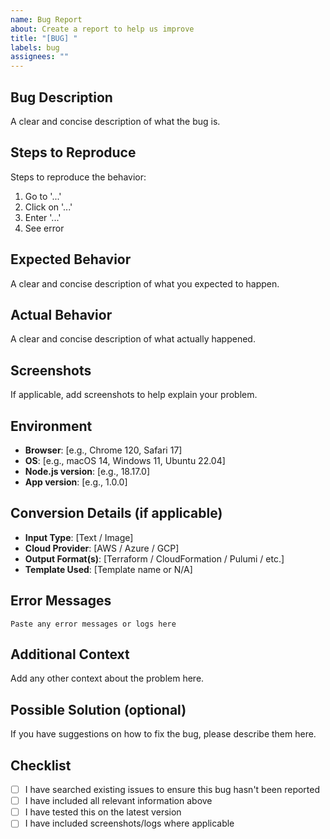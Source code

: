 ```yaml
---
name: Bug Report
about: Create a report to help us improve
title: "[BUG] "
labels: bug
assignees: ""
---
```


## Bug Description

A clear and concise description of what the bug is.

## Steps to Reproduce

Steps to reproduce the behavior:

1. Go to '...'
2. Click on '...'
3. Enter '...'
4. See error

## Expected Behavior

A clear and concise description of what you expected to happen.

## Actual Behavior

A clear and concise description of what actually happened.

## Screenshots

If applicable, add screenshots to help explain your problem.

## Environment

- **Browser**: [e.g., Chrome 120, Safari 17]
- **OS**: [e.g., macOS 14, Windows 11, Ubuntu 22.04]
- **Node.js version**: [e.g., 18.17.0]
- **App version**: [e.g., 1.0.0]

## Conversion Details (if applicable)

- **Input Type**: [Text / Image]
- **Cloud Provider**: [AWS / Azure / GCP]
- **Output Format(s)**: [Terraform / CloudFormation / Pulumi / etc.]
- **Template Used**: [Template name or N/A]

## Error Messages

```
Paste any error messages or logs here
```

## Additional Context

Add any other context about the problem here.

## Possible Solution (optional)

If you have suggestions on how to fix the bug, please describe them here.

## Checklist

- [ ] I have searched existing issues to ensure this bug hasn't been reported
- [ ] I have included all relevant information above
- [ ] I have tested this on the latest version
- [ ] I have included screenshots/logs where applicable
